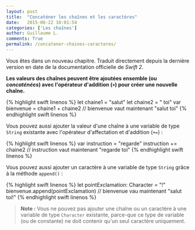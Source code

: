 ```yaml
---
layout: post
title:  "Concaténer les chaînes et les caractères"
date:   2015-06-22 10:01:54
categories: ['Les chaînes']
author: Guillaume L.
comments: True
permalink: /concatener-chaines-caracteres/
---
```


<div class="swift3">
	<p>Vous êtes dans un nouveau chapitre. Traduit directement depuis la dernière version en date de la documentation officielle de <em>Swift 2</em>.</p>
</div>

**Les valeurs des chaînes peuvent être ajoutées ensemble (ou *concaténées*) avec l'opérateur d'addition (`+`) pour créer une nouvelle chaîne.**

{% highlight swift linenos %}
let chaine1 = "salut"
let chaine2 = " toi"
var bienvenue = chaine1 + chaine2
// bienvenue vaut maintenant "salut toi"
{% endhighlight swift linenos %}

Vous pouvez aussi ajouter la valeur d'une chaîne à une variable de type `String` existante avec l'opérateur d'affectation et d'addition (`+=`) :

{% highlight swift linenos %}
var instruction = "regarde"
instruction += chaine2
// instruction vaut maintenant "regarde toi"
{% endhighlight swift linenos %}

Vous pouvez aussi ajouter un caractère à une variable de type `String` grâce à la méthode `append()` :

{% highlight swift linenos %}
let pointExclamation: Character = "!"
bienvenue.append(pointExclamation)
// bienvenue vau maintenant "salut toi!"
{% endhighlight swift linenos %}

>**Note :** Vous ne pouvez pas ajouter une chaîne ou un caractère à une variable de type `Character` existante, parce-que ce type de variable (ou de constante) ne doit contenir qu'un seul caractère uniquement.
